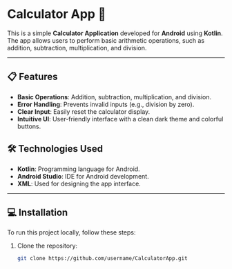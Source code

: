 # Calculator App 📱

This is a simple **Calculator Application** developed for **Android** using **Kotlin**. The app allows users to perform basic arithmetic operations, such as addition, subtraction, multiplication, and division.

---

## 📋 **Features**
- **Basic Operations**: Addition, subtraction, multiplication, and division.
- **Error Handling**: Prevents invalid inputs (e.g., division by zero).
- **Clear Input**: Easily reset the calculator display.
- **Intuitive UI**: User-friendly interface with a clean dark theme and colorful buttons.


## 🛠️ **Technologies Used**
- **Kotlin**: Programming language for Android.
- **Android Studio**: IDE for Android development.
- **XML**: Used for designing the app interface.

---

## 💻 **Installation**

To run this project locally, follow these steps:

1. Clone the repository:
   ```bash
   git clone https://github.com/username/CalculatorApp.git
